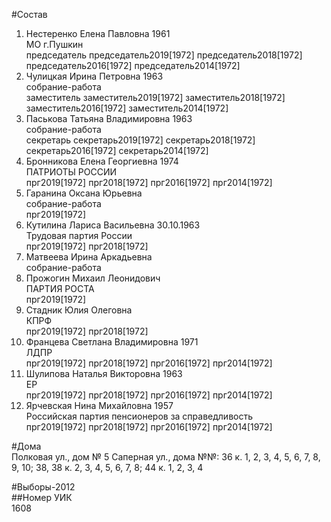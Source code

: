 #Состав  
1. Нестеренко Елена Павловна 1961  
    МО г.Пушкин  
    председатель председатель2019[1972] председатель2018[1972] председатель2016[1972] председатель2014[1972]  
2. Чулицкая Ирина Петровна 1963  
    собрание-работа  
    заместитель заместитель2019[1972] заместитель2018[1972] заместитель2016[1972] заместитель2014[1972]  
3. Паськова Татьяна Владимировна 1963  
    собрание-работа  
    секретарь секретарь2019[1972] секретарь2018[1972] секретарь2016[1972] секретарь2014[1972]  
4. Бронникова Елена Георгиевна 1974  
    ПАТРИОТЫ РОССИИ  
    прг2019[1972] прг2018[1972] прг2016[1972] прг2014[1972]  
5. Гаранина Оксана Юрьевна  
    собрание-работа  
    прг2019[1972]  
6. Кутилина Лариса Васильевна 30.10.1963  
    Трудовая партия России  
    прг2019[1972] прг2018[1972]  
7. Матвеева Ирина Аркадьевна  
    собрание-работа  
8. Прожогин Михаил Леонидович  
    ПАРТИЯ РОСТА  
    прг2019[1972]  
9. Стадник Юлия Олеговна  
    КПРФ  
    прг2019[1972] прг2018[1972]  
10. Францева Светлана Владимировна 1971  
    ЛДПР  
    прг2019[1972] прг2018[1972] прг2016[1972] прг2014[1972]  
11. Шулипова Наталья Викторовна 1963  
    ЕР  
    прг2019[1972] прг2018[1972] прг2016[1972] прг2014[1972]  
12. Ярчевская Нина Михайловна 1957  
    Российская партия пенсионеров за справедливость  
    прг2019[1972] прг2018[1972] прг2016[1972] прг2014[1972]  
  
#Дома  
Полковая ул., дом № 5 Саперная ул., дома №№: 36 к. 1, 2, 3, 4, 5, 6, 7, 8, 9, 10; 38, 38 к. 2, 3, 4, 5, 6, 7, 8; 44 к. 1, 2, 3, 4  
  
#Выборы-2012  
##Номер УИК  
1608  
